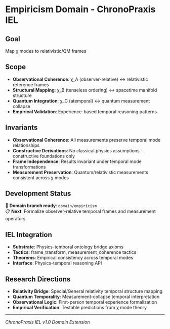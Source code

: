 # Empiricism Domain - ChronoPraxis IEL

## Goal  
Map χ modes to relativistic/QM frames

## Scope
- **Observational Coherence**: χ_A (observer-relative) ↔ relativistic reference frames
- **Structural Mapping**: χ_B (tenseless ordering) ↔ spacetime manifold structure  
- **Quantum Integration**: χ_C (atemporal) ↔ quantum measurement collapse
- **Empirical Validation**: Experience-based temporal reasoning patterns

## Invariants
- **Observational Coherence**: All measurements preserve temporal mode relationships
- **Constructive Derivations**: No classical physics assumptions - constructive foundations only
- **Frame Independence**: Results invariant under temporal mode transformations
- **Measurement Preservation**: Quantum/relativistic measurements consistent across χ modes

## Development Status
🚧 **Domain branch ready**: `domain/empiricism`  
📋 **Next**: Formalize observer-relative temporal frames and measurement operators

## IEL Integration
- **Substrate**: Physics-temporal ontology bridge axioms
- **Tactics**: frame_transform, measurement_coherence tactics
- **Theorems**: Empirical consistency across temporal modes
- **Interface**: Physics-temporal reasoning API

## Research Directions
- **Relativity Bridge**: Special/General relativity temporal structure mapping
- **Quantum Temporality**: Measurement-collapse temporal interpretation
- **Observational Logic**: First-person temporal experience formalization
- **Empirical Verification**: Testable predictions from χ mode theory

---
*ChronoPraxis IEL v1.0 Domain Extension*